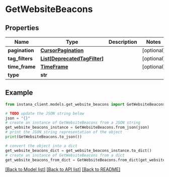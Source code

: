 # GetWebsiteBeacons


## Properties

Name | Type | Description | Notes
------------ | ------------- | ------------- | -------------
**pagination** | [**CursorPagination**](CursorPagination.md) |  | [optional] 
**tag_filters** | [**List[DeprecatedTagFilter]**](DeprecatedTagFilter.md) |  | [optional] 
**time_frame** | [**TimeFrame**](TimeFrame.md) |  | [optional] 
**type** | **str** |  | 

## Example

```python
from instana_client.models.get_website_beacons import GetWebsiteBeacons

# TODO update the JSON string below
json = "{}"
# create an instance of GetWebsiteBeacons from a JSON string
get_website_beacons_instance = GetWebsiteBeacons.from_json(json)
# print the JSON string representation of the object
print(GetWebsiteBeacons.to_json())

# convert the object into a dict
get_website_beacons_dict = get_website_beacons_instance.to_dict()
# create an instance of GetWebsiteBeacons from a dict
get_website_beacons_from_dict = GetWebsiteBeacons.from_dict(get_website_beacons_dict)
```
[[Back to Model list]](../README.md#documentation-for-models) [[Back to API list]](../README.md#documentation-for-api-endpoints) [[Back to README]](../README.md)


